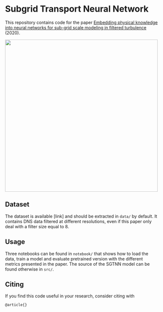 # Subgrid Transport Neural Network

This repository contains code for the paper [Embedding physical knowledge into neural networks for sub-grid scale modeling in filtered turbulence](arxiv:?) (2020).

<img src="https://raw.githubusercontent.com/hrkz/SubgridTransportNN/master/data/fig/subgrid_turbulence.png" width="500">

## Dataset

The dataset is available [link] and should be extracted in ``data/`` by default. It contains DNS data filtered at different resolutions, even if this paper only deal with a filter size equal to 8.

## Usage

Three notebooks can be found in ``notebook/`` that shows how to load the data, train a model and evaluate pretrained version with the different metrics presented in the paper. 
The source of the SGTNN model can be found otherwise in ``src/``.

## Citing

If you find this code useful in your research, consider citing with
```
@article{}
```
